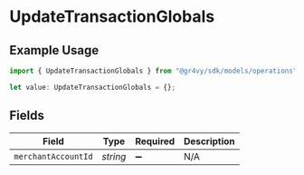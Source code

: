 # UpdateTransactionGlobals

## Example Usage

```typescript
import { UpdateTransactionGlobals } from "@gr4vy/sdk/models/operations";

let value: UpdateTransactionGlobals = {};
```

## Fields

| Field               | Type                | Required            | Description         |
| ------------------- | ------------------- | ------------------- | ------------------- |
| `merchantAccountId` | *string*            | :heavy_minus_sign:  | N/A                 |